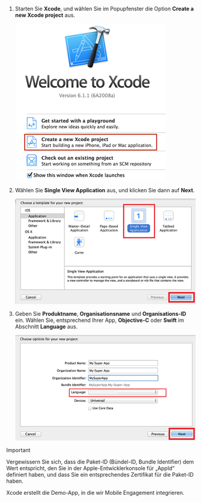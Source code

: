 1. Starten Sie **Xcode**, und wählen Sie im Popupfenster die Option **Create a new Xcode project** aus.
   
    ![](./media/mobile-engagement-create-new-ios-app/xcode-new-project.png)
2. Wählen Sie **Single View Application** aus, und klicken Sie dann auf **Next**.
   
    ![](./media/mobile-engagement-create-new-ios-app/xcode-simple-view.png)
3. Geben Sie **Produktname**, **Organisationsname** und **Organisations-ID** ein. Wählen Sie, entsprechend Ihrer App, **Objective-C** oder **Swift** im Abschnitt **Language** aus.
   
    ![](./media/mobile-engagement-create-new-ios-app/xcode-project-props.png)

> [!IMPORTANT]
> Vergewissern Sie sich, dass die Paket-ID (Bündel-ID, Bundle Identifier) dem Wert entspricht, den Sie in der Apple-Entwicklerkonsole für „AppId“ definiert haben, und dass Sie ein entsprechendes Zertifikat für die Paket-ID haben. 
> 
> 

Xcode erstellt die Demo-App, in die wir Mobile Engagement integrieren.



<!--HONumber=Nov16_HO2-->


